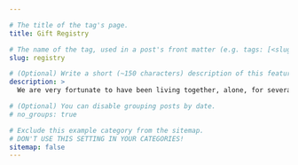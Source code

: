 ```yaml
---

# The title of the tag's page.
title: Gift Registry

# The name of the tag, used in a post's front matter (e.g. tags: [<slug>]).
slug: registry

# (Optional) Write a short (~150 characters) description of this featured tag.
description: >
  We are very fortunate to have been living together, alone, for several years. As a result, we already own a lot of the typical wedding registry gifts! We live simply, and enjoy wine, experiences, and hand made items. If you want to give us something, but aren't sure what, we have a wedding registry, located below.

# (Optional) You can disable grouping posts by date.
# no_groups: true

# Exclude this example category from the sitemap.
# DON'T USE THIS SETTING IN YOUR CATEGORIES!
sitemap: false
---
```

